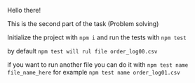 Hello there!

This is the second part of the task (Problem solving)

Initialize the project with `npm i` and run the tests with `npm test`

by default `npm test will rul file order_log00.csv`

if you want to run another file you can do it with `npm test name file_name_here`
for example `npm test name order_log01.csv`
